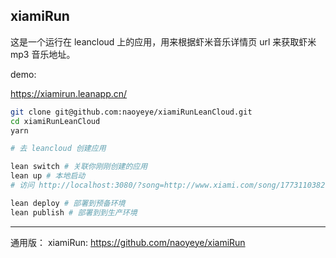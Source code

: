 
## xiamiRun 

这是一个运行在 leancloud 上的应用，用来根据虾米音乐详情页 url 来获取虾米 mp3 音乐地址。

demo:

https://xiamirun.leanapp.cn/



```bash
git clone git@github.com:naoyeye/xiamiRunLeanCloud.git
cd xiamiRunLeanCloud
yarn

# 去 leancloud 创建应用

lean switch # 关联你刚刚创建的应用
lean up # 本地启动
# 访问 http://localhost:3080/?song=http://www.xiami.com/song/1773110382

lean deploy # 部署到预备环境
lean publish # 部署到到生产环境
```


----
通用版：
xiamiRun: https://github.com/naoyeye/xiamiRun